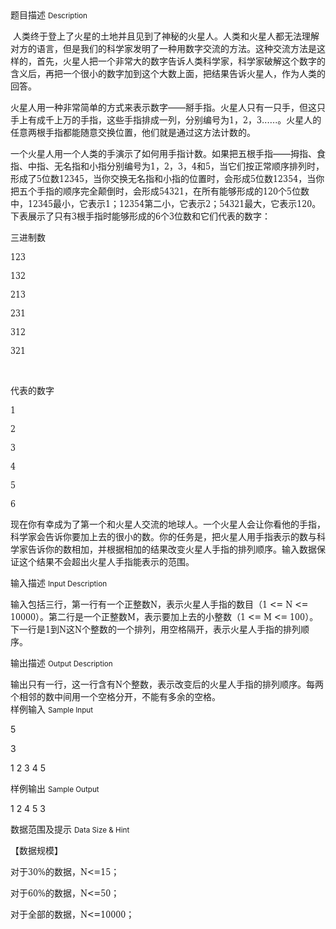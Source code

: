 <div class="panel panel-default">
<div class="area-title">
<span>
题目描述
<small>Description</small>
</span></div>
<div class="panel-body">

<p style=""> 人类终于登上了火星的土地并且见到了神秘的火星人。人类和火星人都无法理解对方的语言，但是我们的科学家发明了一种用数字交流的方法。这种交流方法是这样的，首先，火星人把一个非常大的数字告诉人类科学家，科学家破解这个数字的含义后，再把一个很小的数字加到这个大数上面，把结果告诉火星人，作为人类的回答。</p>
<p style="">火星人用一种非常简单的方式来表示数字——掰手指。火星人只有一只手，但这只手上有成千上万的手指，这些手指排成一列，分别编号为<span style="font-family: DejaVu Serif Condensed,serif;">1</span>，<span style="font-family: DejaVu Serif Condensed,serif;">2</span>，<span style="font-family: DejaVu Serif Condensed,serif;">3<span style="">……</span></span>。火星人的任意两根手指都能随意交换位置，他们就是通过这方法计数的。</p>
<p style="">一个火星人用一个人类的手演示了如何用手指计数。如果把五根手指——拇指、食指、中指、无名指和小指分别编号为<span style="font-family: DejaVu Serif Condensed,serif;">1</span>，<span style="font-family: DejaVu Serif Condensed,serif;">2</span>，<span style="font-family: DejaVu Serif Condensed,serif;">3</span>，<span style="font-family: DejaVu Serif Condensed,serif;">4</span>和<span style="font-family: DejaVu Serif Condensed,serif;">5</span>，当它们按正常顺序排列时，形成了<span style="font-family: DejaVu Serif Condensed,serif;">5</span>位数<span style="font-family: DejaVu Serif Condensed,serif;">12345</span>，当你交换无名指和小指的位置时，会形成<span style="font-family: DejaVu Serif Condensed,serif;">5</span>位数<span style="font-family: DejaVu Serif Condensed,serif;">12354</span>，当你把五个手指的顺序完全颠倒时，会形成<span style="font-family: DejaVu Serif Condensed,serif;">54321</span>，在所有能够形成的<span style="font-family: DejaVu Serif Condensed,serif;">120</span>个<span style="font-family: DejaVu Serif Condensed,serif;">5</span>位数中，<span style="font-family: DejaVu Serif Condensed,serif;">12345</span>最小，它表示<span style="font-family: DejaVu Serif Condensed,serif;">1</span>；<span style="font-family: DejaVu Serif Condensed,serif;">12354</span>第二小，它表示<span style="font-family: DejaVu Serif Condensed,serif;">2</span>；<span style="font-family: DejaVu Serif Condensed,serif;">54321</span>最大，它表示<span style="font-family: DejaVu Serif Condensed,serif;">120</span>。下表展示了只有<span style="font-family: DejaVu Serif Condensed,serif;">3</span>根手指时能够形成的<span style="font-family: DejaVu Serif Condensed,serif;">6</span>个<span style="font-family: DejaVu Serif Condensed,serif;">3</span>位数和它们代表的数字：</p>
<p style="">三进制数</p>
<p style=""><span style="font-family: DejaVu Serif Condensed,serif;">123</span></p>
<p style=""><span style="font-family: DejaVu Serif Condensed,serif;">132</span></p>
<p style=""><span style="font-family: DejaVu Serif Condensed,serif;">213</span></p>
<p style=""><span style="font-family: DejaVu Serif Condensed,serif;">231</span></p>
<p style=""><span style="font-family: DejaVu Serif Condensed,serif;">312</span></p>
<p style=""><span style="font-family: DejaVu Serif Condensed,serif;">321</span></p>
<p style=""> </p>
<p style="">代表的数字</p>
<p style=""><span style="font-family: DejaVu Serif Condensed,serif;">1</span></p>
<p style=""><span style="font-family: DejaVu Serif Condensed,serif;">2</span></p>
<p style=""><span style="font-family: DejaVu Serif Condensed,serif;">3</span></p>
<p style=""><span style="font-family: DejaVu Serif Condensed,serif;">4</span></p>
<p style=""><span style="font-family: DejaVu Serif Condensed,serif;">5</span></p>
<p style=""><span style="font-family: DejaVu Serif Condensed,serif;">6<br></span></p>
<p style="">现在你有幸成为了第一个和火星人交流的地球人。一个火星人会让你看他的手指，科学家会告诉你要加上去的很小的数。你的任务是，把火星人用手指表示的数与科学家告诉你的数相加，并根据相加的结果改变火星人手指的排列顺序。输入数据保证这个结果不会超出火星人手指能表示的范围。</p>

</div>
</div>

<div class="panel panel-default">
<div class="area-title">
<span>
输入描述
<small>Input Description</small>
</span></div>
<div class="panel-body">
<p style="">输入包括三行，第一行有一个正整数<span style="font-family: DejaVu Serif Condensed,serif;">N</span>，表示火星人手指的数目（<span style="font-family: DejaVu Serif Condensed,serif;">1 &lt;= N &lt;= 10000</span>）。第二行是一个正整数<span style="font-family: DejaVu Serif Condensed,serif;">M</span>，表示要加上去的小整数（<span style="font-family: DejaVu Serif Condensed,serif;">1 &lt;= M &lt;= 100</span>）。下一行是<span style="font-family: DejaVu Serif Condensed,serif;">1</span>到<span style="font-family: DejaVu Serif Condensed,serif;">N</span>这<span style="font-family: DejaVu Serif Condensed,serif;">N</span>个整数的一个排列，用空格隔开，表示火星人手指的排列顺序。</p>

</div>
</div>
<div  class="panel panel-default">
<div class="area-title">
<span>
输出描述
<small>Output Description</small>
</span></div>
<div class="panel-body">

<p style="margin-bottom: 0cm;">输出只有一行，这一行含有<span style="font-family: DejaVu Serif Condensed,serif;">N</span>个整数，表示改变后的火星人手指的排列顺序。每两个相邻的数中间用一个空格分开，不能有多余的空格。</p>

</div>
</div>


<div class="panel panel-default">
<div class="area-title">
<span>
样例输入
<small>Sample Input</small>
</span></div>
<div class="panel-body">
<p>5</p>
<p>3</p>
<p>1 2 3 4 5</p>

</div>
</div>

<div class="panel panel-default">
<div class="area-title">
<span>
样例输出
<small>Sample Output</small>
</span></div>
<div class="panel-body">
<p>1 2 4 5 3</p>

</div>
</div>

<div class="panel panel-default">
<div class="area-title">
<span>
数据范围及提示
<small>Data Size & Hint</small>
</span></div>
<div class="panel-body">
<p style="">【数据规模】</p>
<p style="">对于<span style="font-family: DejaVu Serif Condensed,serif;">30%</span>的数据，<span style="font-family: DejaVu Serif Condensed,serif;">N&lt;=15</span>；</p>
<p style="">对于<span style="font-family: DejaVu Serif Condensed,serif;">60%</span>的数据，<span style="font-family: DejaVu Serif Condensed,serif;">N&lt;=50</span>；</p>
<p style="">对于全部的数据，<span style="font-family: DejaVu Serif Condensed,serif;">N&lt;=10000</span>；</p>
<p style=""> </p>
</div>
</div>